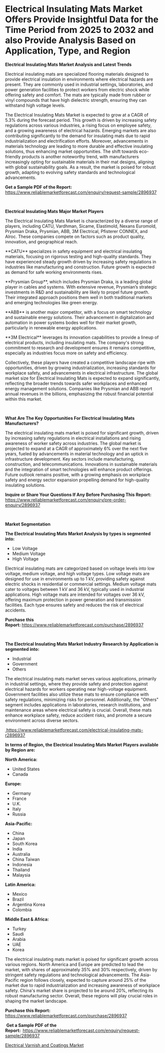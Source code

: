 <p><h1>Electrical Insulating Mats Market Offers Provide Insightful Data for the Time Period from 2025 to 2032 and also Provide Analysis Based on Application, Type, and Region</h1></p><p><strong>Electrical Insulating Mats Market Analysis and Latest Trends</strong></p>
<p><p>Electrical insulating mats are specialized flooring materials designed to provide electrical insulation in environments where electrical hazards are present. They are commonly used in industrial settings, laboratories, and power generation facilities to protect workers from electric shock while offering safety and comfort. The mats are typically made from rubber or vinyl compounds that have high dielectric strength, ensuring they can withstand high voltage levels.</p><p>The Electrical Insulating Mats Market is expected to grow at a CAGR of 5.3% during the forecast period. This growth is driven by increasing safety regulations across various industries, a rising focus on employee safety, and a growing awareness of electrical hazards. Emerging markets are also contributing significantly to the demand for insulating mats due to rapid industrialization and electrification efforts. Moreover, advancements in materials technology are leading to more durable and effective insulating solutions, thus enhancing market opportunities. The shift towards eco-friendly products is another noteworthy trend, with manufacturers increasingly opting for sustainable materials in their mat designs, aligning with global sustainability goals. As a result, the market is poised for robust growth, adapting to evolving safety standards and technological advancements.</p></p>
<p><strong>Get a Sample PDF of the Report:&nbsp;</strong> <a href="https://www.reliablemarketforecast.com/enquiry/request-sample/2896937?utm_campaign=3029&utm_medium=2&utm_source=Github&utm_content=ia&utm_term=15032025&utm_id=electrical-insulating-mats">https://www.reliablemarketforecast.com/enquiry/request-sample/2896937</a></p>
<p>&nbsp;</p>
<p><strong>Electrical Insulating Mats Major Market Players</strong></p>
<p><p>The Electrical Insulating Mats Market is characterized by a diverse range of players, including CATU, Vardhman, Sicame, Elastimold, Nexans Euromold, Prysmian Draka, Prysmian, ABB, 3M Electrical, Pfisterer CONNEX, and Alroc. These companies compete on factors such as product quality, innovation, and geographical reach.</p><p>**CATU** specializes in safety equipment and electrical insulating materials, focusing on rigorous testing and high-quality standards. They have experienced steady growth driven by increasing safety regulations in industries like manufacturing and construction. Future growth is expected as demand for safe working environments rises.</p><p>**Prysmian Group**, which includes Prysmian Draka, is a leading global player in cables and systems. With extensive revenue, Prysmian’s strategic investments in R&D and sustainability are likely to propel future growth. Their integrated approach positions them well in both traditional markets and emerging technologies like green energy.</p><p>**ABB** is another major competitor, with a focus on smart technology and sustainable energy solutions. Their advancement in digitalization and automation in power systems bodes well for their market growth, particularly in renewable energy applications.</p><p>**3M Electrical** leverages its innovation capabilities to provide a lineup of electrical products, including insulating mats. The company's strong commitment to research and development ensures it remains competitive, especially as industries focus more on safety and efficiency.</p><p>Collectively, these players have created a competitive landscape ripe with opportunities, driven by growing industrialization, increasing standards for workplace safety, and advancements in electrical infrastructure. The global market size for Electrical Insulating Mats is expected to expand significantly, reflecting the broader trends towards safer workplaces and enhanced energy management solutions. Companies like Prysmian and ABB report annual revenues in the billions, emphasizing the robust financial potential within this market.</p></p>
<p>&nbsp;</p>
<p><strong>What Are The Key Opportunities For Electrical Insulating Mats Manufacturers?</strong></p>
<p><p>The electrical insulating mats market is poised for significant growth, driven by increasing safety regulations in electrical installations and rising awareness of worker safety across industries. The global market is projected to expand at a CAGR of approximately 6% over the next five years, fueled by advancements in material technology and an uptick in infrastructure development. Key sectors include manufacturing, construction, and telecommunications. Innovations in sustainable materials and the integration of smart technologies will enhance product offerings. Future outlook remains positive, with a growing emphasis on workplace safety and energy sector expansion propelling demand for high-quality insulating solutions.</p></p>
<p><strong>Inquire or Share Your Questions If Any Before Purchasing This Report:</strong> <a href="https://www.reliablemarketforecast.com/enquiry/pre-order-enquiry/2896937?utm_campaign=3029&utm_medium=2&utm_source=Github&utm_content=ia&utm_term=15032025&utm_id=electrical-insulating-mats">https://www.reliablemarketforecast.com/enquiry/pre-order-enquiry/2896937</a></p>
<p>&nbsp;</p>
<p><strong>Market Segmentation</strong></p>
<p><strong>The Electrical Insulating Mats Market Analysis by types is segmented into:</strong></p>
<p><ul><li>Low Voltage</li><li>Medium Voltage</li><li>High Voltage</li></ul></p>
<p><p>Electrical insulating mats are categorized based on voltage levels into low voltage, medium voltage, and high voltage types. Low voltage mats are designed for use in environments up to 1 kV, providing safety against electric shocks in residential or commercial settings. Medium voltage mats cater to voltages between 1 kV and 36 kV, typically used in industrial applications. High voltage mats are intended for voltages over 36 kV, offering maximum protection in power generation and transmission facilities. Each type ensures safety and reduces the risk of electrical accidents.</p></p>
<p><strong>Purchase this Report:&nbsp;</strong><a href="https://www.reliablemarketforecast.com/purchase/2896937?utm_campaign=3029&utm_medium=2&utm_source=Github&utm_content=ia&utm_term=15032025&utm_id=electrical-insulating-mats">https://www.reliablemarketforecast.com/purchase/2896937</a></p>
<p>&nbsp;</p>
<p><strong>The Electrical Insulating Mats Market Industry Research by Application is segmented into:</strong></p>
<p><ul><li>Industrial</li><li>Government</li><li>Others</li></ul></p>
<p><p>The electrical insulating mats market serves various applications, primarily in industrial settings, where they provide safety and protection against electrical hazards for workers operating near high-voltage equipment. Government facilities also utilize these mats to ensure compliance with safety regulations, minimizing risks for personnel. Additionally, the "Others" segment includes applications in laboratories, research institutions, and maintenance areas where electrical safety is crucial. Overall, these mats enhance workplace safety, reduce accident risks, and promote a secure environment across diverse sectors.</p></p>
<p><a href="https://www.reliablemarketforecast.com/electrical-insulating-mats-r2896937?utm_campaign=3029&utm_medium=2&utm_source=Github&utm_content=ia&utm_term=15032025&utm_id=electrical-insulating-mats">&nbsp;https://www.reliablemarketforecast.com/electrical-insulating-mats-r2896937</a></p>
<p><strong>In terms of Region, the Electrical Insulating Mats Market Players available by Region are:</strong></p>
<p>
    <p> <strong> North America: </strong>
        <ul>
            <li>United States</li>
            <li>Canada</li>
        </ul>
        </p> 
    <p> <strong> Europe: </strong>
        <ul>
            <li>Germany</li>
            <li>France</li>
            <li>U.K.</li>
            <li>Italy</li>
            <li>Russia</li>
        </ul>
        </p> 
    <p> <strong> Asia-Pacific: </strong>
        <ul>
            <li>China</li>
            <li>Japan</li>
            <li>South Korea</li>
            <li>India</li>
            <li>Australia</li>
            <li>China Taiwan</li>
            <li>Indonesia</li>
            <li>Thailand</li>
            <li>Malaysia</li>
        </ul>
        </p> 
    <p> <strong> Latin America: </strong>
        <ul>
            <li>Mexico</li>
            <li>Brazil</li>
            <li>Argentina Korea</li>
            <li>Colombia</li>
        </ul>
        </p> 
    <p> <strong> Middle East & Africa: </strong>
        <ul>
            <li>Turkey</li>
            <li>Saudi</li>
            <li>Arabia</li>
            <li>UAE</li>
            <li>Korea</li>
        </ul>
    </p>
    </p>
<p><p>The electrical insulating mats market is poised for significant growth across various regions. North America and Europe are predicted to lead the market, with shares of approximately 35% and 30% respectively, driven by stringent safety regulations and technological advancements. The Asia-Pacific region follows closely, expected to capture around 25% of the market due to rapid industrialization and increasing awareness of workplace safety. China's market share is projected to be around 20%, reflecting its robust manufacturing sector. Overall, these regions will play crucial roles in shaping the market landscape.</p></p>
<p><strong>Purchase this Report: </strong><a href="https://www.reliablemarketforecast.com/purchase/2896937?utm_campaign=3029&utm_medium=2&utm_source=Github&utm_content=ia&utm_term=15032025&utm_id=electrical-insulating-mats">https://www.reliablemarketforecast.com/purchase/2896937</a></p>
<p>&nbsp;<strong>Get a Sample PDF of the Report:&nbsp;&nbsp;</strong><a href="https://www.reliablemarketforecast.com/enquiry/request-sample/2896937?utm_campaign=3029&utm_medium=2&utm_source=Github&utm_content=ia&utm_term=15032025&utm_id=electrical-insulating-mats">https://www.reliablemarketforecast.com/enquiry/request-sample/2896937</a></p>
<p><strong></strong></p>
<p><p><a href="https://github.com/shewlisapsai/Market-Research-Report-List-1/blob/main/electrical-varnish-and-coatings-market.md?utm_campaign=3029&utm_medium=2&utm_source=Github&utm_content=ia&utm_term=15032025&utm_id=electrical-insulating-mats">Electrical Varnish and Coatings Market</a></p></p>